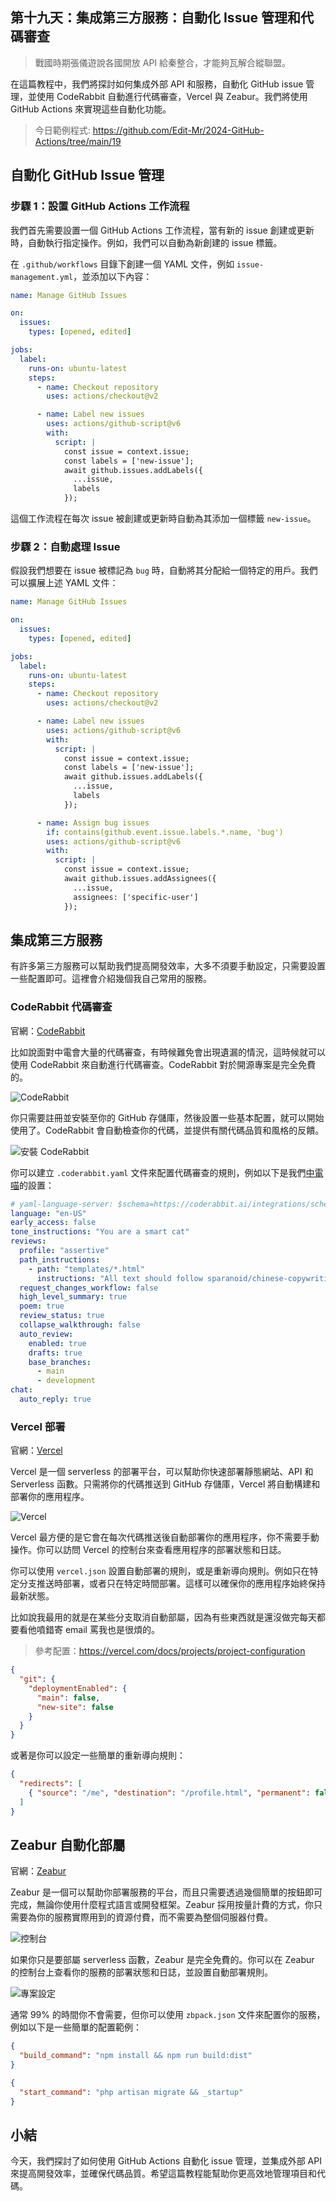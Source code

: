 <!-- @format -->

## 第十九天：集成第三方服務：自動化 Issue 管理和代碼審查

> 戰國時期張儀遊說各國開放 API 給秦整合，才能夠瓦解合縱聯盟。

在這篇教程中，我們將探討如何集成外部 API 和服務，自動化 GitHub issue 管理，並使用 CodeRabbit 自動進行代碼審查，Vercel 與 Zeabur。我們將使用 GitHub Actions 來實現這些自動化功能。

> 今日範例程式: <https://github.com/Edit-Mr/2024-GitHub-Actions/tree/main/19>

## 自動化 GitHub Issue 管理

### **步驟 1：設置 GitHub Actions 工作流程**

我們首先需要設置一個 GitHub Actions 工作流程，當有新的 issue 創建或更新時，自動執行指定操作。例如，我們可以自動為新創建的 issue 標籤。

在 `.github/workflows` 目錄下創建一個 YAML 文件，例如 `issue-management.yml`，並添加以下內容：

```yaml
name: Manage GitHub Issues

on:
  issues:
    types: [opened, edited]

jobs:
  label:
    runs-on: ubuntu-latest
    steps:
      - name: Checkout repository
        uses: actions/checkout@v2

      - name: Label new issues
        uses: actions/github-script@v6
        with:
          script: |
            const issue = context.issue;
            const labels = ['new-issue'];
            await github.issues.addLabels({
              ...issue,
              labels
            });
```

這個工作流程在每次 issue 被創建或更新時自動為其添加一個標籤 `new-issue`。

### **步驟 2：自動處理 Issue**

假設我們想要在 issue 被標記為 `bug` 時，自動將其分配給一個特定的用戶。我們可以擴展上述 YAML 文件：

```yaml
name: Manage GitHub Issues

on:
  issues:
    types: [opened, edited]

jobs:
  label:
    runs-on: ubuntu-latest
    steps:
      - name: Checkout repository
        uses: actions/checkout@v2

      - name: Label new issues
        uses: actions/github-script@v6
        with:
          script: |
            const issue = context.issue;
            const labels = ['new-issue'];
            await github.issues.addLabels({
              ...issue,
              labels
            });

      - name: Assign bug issues
        if: contains(github.event.issue.labels.*.name, 'bug')
        uses: actions/github-script@v6
        with:
          script: |
            const issue = context.issue;
            await github.issues.addAssignees({
              ...issue,
              assignees: ['specific-user']
            });
```

## 集成第三方服務

有許多第三方服務可以幫助我們提高開發效率，大多不須要手動設定，只需要設置一些配置即可。這裡會介紹幾個我自己常用的服務。

### CodeRabbit 代碼審查

官網：[CodeRabbit](https://coderabbit.io/)

比如說面對中電會大量的代碼審查，有時候難免會出現遺漏的情況，這時候就可以使用 CodeRabbit 來自動進行代碼審查。CodeRabbit 對於開源專案是完全免費的。

![CodeRabbit](coderabbit.webp)

你只需要註冊並安裝至你的 GitHub 存儲庫，然後設置一些基本配置，就可以開始使用了。CodeRabbit 會自動檢查你的代碼，並提供有關代碼品質和風格的反饋。

![安裝 CodeRabbit](install.webp)

你可以建立 `.coderabbit.yaml` 文件來配置代碼審查的規則，例如以下是我們[中電喵](https://github.com/SCAICT/SCAICT-uwu/tree/main)的設置：

```yaml
# yaml-language-server: $schema=https://coderabbit.ai/integrations/schema.v2.json
language: "en-US"
early_access: false
tone_instructions: "You are a smart cat"
reviews:
  profile: "assertive"
  path_instructions:
    - path: "templates/*.html"
      instructions: "All text should follow sparanoid/chinese-copywriting-guidelines. There should be space between English and Chinese."
  request_changes_workflow: false
  high_level_summary: true
  poem: true
  review_status: true
  collapse_walkthrough: false
  auto_review:
    enabled: true
    drafts: true
    base_branches:
      - main
      - development
chat:
  auto_reply: true
```

### Vercel 部署

官網：[Vercel](https://vercel.com/)

Vercel 是一個 serverless 的部署平台，可以幫助你快速部署靜態網站、API 和 Serverless 函數。只需將你的代碼推送到 GitHub 存儲庫，Vercel 將自動構建和部署你的應用程序。

![Vercel](vercel.webp)

Vercel 最方便的是它會在每次代碼推送後自動部署你的應用程序，你不需要手動操作。你可以訪問 Vercel 的控制台來查看應用程序的部署狀態和日誌。

你可以使用 `vercel.json` 設置自動部署的規則，或是重新導向規則。例如只在特定分支推送時部署，或者只在特定時間部署。這樣可以確保你的應用程序始終保持最新狀態。

比如說我最用的就是在某些分支取消自動部屬，因為有些東西就是還沒做完每天都要看他噴錯寄 email 罵我也是很煩的。

> 參考配置：https://vercel.com/docs/projects/project-configuration

```json
{
  "git": {
    "deploymentEnabled": {
      "main": false,
      "new-site": false
    }
  }
}
```

或著是你可以設定一些簡單的重新導向規則：

```json
{
  "redirects": [
    { "source": "/me", "destination": "/profile.html", "permanent": false }
  ]
}
```

## Zeabur 自動化部屬

官網：[Zeabur](https://zeabur.com/)

Zeabur 是一個可以幫助你部署服務的平台，而且只需要透過幾個簡單的按鈕即可完成，無論你使用什麼程式語言或開發框架。Zeabur 採用按量計費的方式，你只需要為你的服務實際用到的資源付費，而不需要為整個伺服器付費。

![控制台](dash.webp)

如果你只是要部屬 serverless 函數，Zeabur 是完全免費的。你可以在 Zeabur 的控制台上查看你的服務的部署狀態和日誌，並設置自動部署規則。

![專案設定](project.webp)

通常 99% 的時間你不會需要，但你可以使用 `zbpack.json` 文件來配置你的服務，例如以下是一些簡單的配置範例：

```json
{
  "build_command": "npm install && npm run build:dist"
}
```

```json
{
  "start_command": "php artisan migrate && _startup"
}
```

## 小結

今天，我們探討了如何使用 GitHub Actions 自動化 issue 管理，並集成外部 API 來提高開發效率，並確保代碼品質。希望這篇教程能幫助你更高效地管理項目和代碼。
